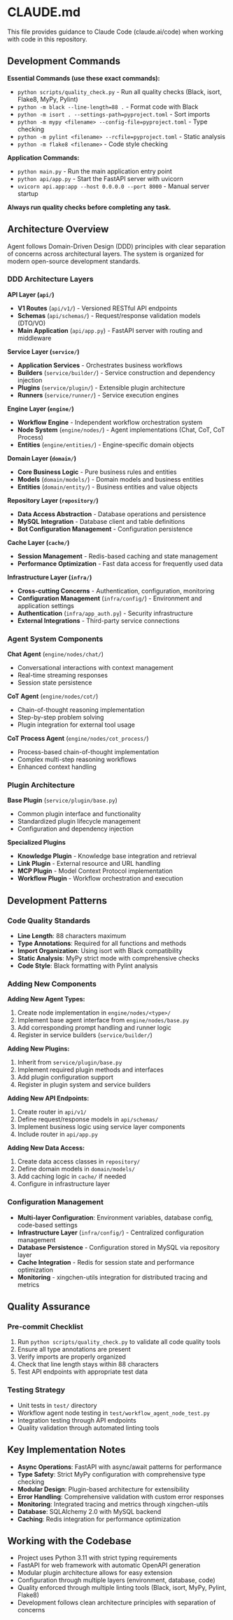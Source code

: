 # CLAUDE.md

This file provides guidance to Claude Code (claude.ai/code) when working with code in this repository.

## Development Commands

**Essential Commands (use these exact commands):**
- `python scripts/quality_check.py` - Run all quality checks (Black, isort, Flake8, MyPy, Pylint)
- `python -m black --line-length=88 .` - Format code with Black
- `python -m isort . --settings-path=pyproject.toml` - Sort imports
- `python -m mypy <filename> --config-file=pyproject.toml` - Type checking
- `python -m pylint <filename> --rcfile=pyproject.toml` - Static analysis
- `python -m flake8 <filename>` - Code style checking

**Application Commands:**
- `python main.py` - Run the main application entry point
- `python api/app.py` - Start the FastAPI server with uvicorn
- `uvicorn api.app:app --host 0.0.0.0 --port 8000` - Manual server startup

**Always run quality checks before completing any task.**

## Architecture Overview

Agent follows Domain-Driven Design (DDD) principles with clear separation of concerns across architectural layers. The system is organized for modern open-source development standards.

### DDD Architecture Layers

**API Layer (`api/`)**
- **V1 Routes** (`api/v1/`) - Versioned RESTful API endpoints
- **Schemas** (`api/schemas/`) - Request/response validation models (DTO/VO)
- **Main Application** (`api/app.py`) - FastAPI server with routing and middleware

**Service Layer (`service/`)**
- **Application Services** - Orchestrates business workflows
- **Builders** (`service/builder/`) - Service construction and dependency injection
- **Plugins** (`service/plugin/`) - Extensible plugin architecture
- **Runners** (`service/runner/`) - Service execution engines

**Engine Layer (`engine/`)**
- **Workflow Engine** - Independent workflow orchestration system
- **Node System** (`engine/nodes/`) - Agent implementations (Chat, CoT, CoT Process)
- **Entities** (`engine/entities/`) - Engine-specific domain objects

**Domain Layer (`domain/`)**
- **Core Business Logic** - Pure business rules and entities
- **Models** (`domain/models/`) - Domain models and business entities
- **Entities** (`domain/entity/`) - Business entities and value objects

**Repository Layer (`repository/`)**
- **Data Access Abstraction** - Database operations and persistence
- **MySQL Integration** - Database client and table definitions
- **Bot Configuration Management** - Configuration persistence

**Cache Layer (`cache/`)**
- **Session Management** - Redis-based caching and state management
- **Performance Optimization** - Fast data access for frequently used data

**Infrastructure Layer (`infra/`)**
- **Cross-cutting Concerns** - Authentication, configuration, monitoring
- **Configuration Management** (`infra/config/`) - Environment and application settings
- **Authentication** (`infra/app_auth.py`) - Security infrastructure
- **External Integrations** - Third-party service connections

### Agent System Components

**Chat Agent** (`engine/nodes/chat/`)
- Conversational interactions with context management
- Real-time streaming responses
- Session state persistence

**CoT Agent** (`engine/nodes/cot/`)
- Chain-of-thought reasoning implementation
- Step-by-step problem solving
- Plugin integration for external tool usage

**CoT Process Agent** (`engine/nodes/cot_process/`)
- Process-based chain-of-thought implementation
- Complex multi-step reasoning workflows
- Enhanced context handling

### Plugin Architecture

**Base Plugin** (`service/plugin/base.py`)
- Common plugin interface and functionality
- Standardized plugin lifecycle management
- Configuration and dependency injection

**Specialized Plugins**
- **Knowledge Plugin** - Knowledge base integration and retrieval
- **Link Plugin** - External resource and URL handling
- **MCP Plugin** - Model Context Protocol implementation
- **Workflow Plugin** - Workflow orchestration and execution

## Development Patterns

### Code Quality Standards
- **Line Length**: 88 characters maximum
- **Type Annotations**: Required for all functions and methods
- **Import Organization**: Using isort with Black compatibility
- **Static Analysis**: MyPy strict mode with comprehensive checks
- **Code Style**: Black formatting with Pylint analysis

### Adding New Components

**Adding New Agent Types:**
1. Create node implementation in `engine/nodes/<type>/`
2. Implement base agent interface from `engine/nodes/base.py`
3. Add corresponding prompt handling and runner logic
4. Register in service builders (`service/builder/`)

**Adding New Plugins:**
1. Inherit from `service/plugin/base.py`
2. Implement required plugin methods and interfaces
3. Add plugin configuration support
4. Register in plugin system and service builders

**Adding New API Endpoints:**
1. Create router in `api/v1/`
2. Define request/response models in `api/schemas/`
3. Implement business logic using service layer components
4. Include router in `api/app.py`

**Adding New Data Access:**
1. Create data access classes in `repository/`
2. Define domain models in `domain/models/`
3. Add caching logic in `cache/` if needed
4. Configure in infrastructure layer

### Configuration Management
- **Multi-layer Configuration**: Environment variables, database config, code-based settings
- **Infrastructure Layer** (`infra/config/`) - Centralized configuration management
- **Database Persistence** - Configuration stored in MySQL via repository layer
- **Cache Integration** - Redis for session state and performance optimization
- **Monitoring** - xingchen-utils integration for distributed tracing and metrics

## Quality Assurance

### Pre-commit Checklist
1. Run `python scripts/quality_check.py` to validate all code quality tools
2. Ensure all type annotations are present
3. Verify imports are properly organized
4. Check that line length stays within 88 characters
5. Test API endpoints with appropriate test data

### Testing Strategy
- Unit tests in `test/` directory
- Workflow agent node testing in `test/workflow_agent_node_test.py`
- Integration testing through API endpoints
- Quality validation through automated linting tools

## Key Implementation Notes

- **Async Operations**: FastAPI with async/await patterns for performance
- **Type Safety**: Strict MyPy configuration with comprehensive type checking
- **Modular Design**: Plugin-based architecture for extensibility
- **Error Handling**: Comprehensive validation with custom error responses
- **Monitoring**: Integrated tracing and metrics through xingchen-utils
- **Database**: SQLAlchemy 2.0 with MySQL backend
- **Caching**: Redis integration for performance optimization

## Working with the Codebase

- Project uses Python 3.11 with strict typing requirements
- FastAPI for web framework with automatic OpenAPI generation
- Modular plugin architecture allows for easy extension
- Configuration through multiple layers (environment, database, code)
- Quality enforced through multiple linting tools (Black, isort, MyPy, Pylint, Flake8)
- Development follows clean architecture principles with separation of concerns